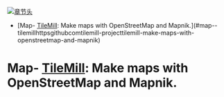 [![章节头](https://parg.co/UGo)](https://parg.co/b4z) 
 - [Map- [TileMill](https://github.com/tilemill-project/tilemill): Make maps with OpenStreetMap and Mapnik.](#map--tilemillhttpsgithubcomtilemill-projecttilemill-make-maps-with-openstreetmap-and-mapnik) 



# Map- [TileMill](https://github.com/tilemill-project/tilemill): Make maps with OpenStreetMap and Mapnik.